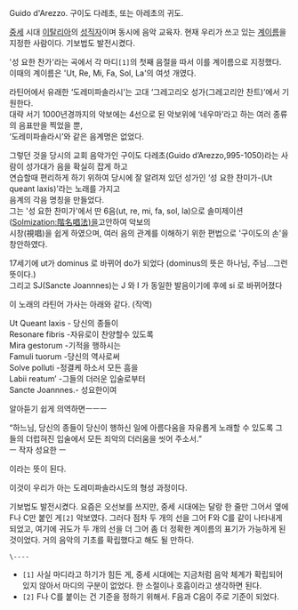 Guido d'Arezzo. 구이도 다레초, 또는 아레초의 귀도.

[중세](%EC%A4%91%EC%84%B8.md) 시대
[이탈리아](%EC%9D%B4%ED%83%88%EB%A6%AC%EC%95%84.md)의
[성직자](%EC%84%B1%EC%A7%81%EC%9E%90.md)이며 동시에 음악 교육자. 현재 우리가 쓰고 있는
[계이름](%EA%B3%84%EC%9D%B4%EB%A6%84.md)을 지정한 사람이다. 기보법도 발전시켰다.

'성 요한 찬가'라는 곡에서 각 마디`[1]`의 첫째 음절을 따서 이를 계이름으로 지정했다. 이때의 계이름은 'Ut, Re, Mi, Fa,
Sol, La'의 여섯 개였다.

라틴어에서 유래한 ‘도레미파솔라시’는 고대 ‘그레고리오 성가(그레고리안 찬트)’에서 기원한다.  
대략 서기 1000년경까지의 악보에는 4선으로 된 악보위에 ‘네우마’라고 하는 여러 종류의 음표만을 찍었을 뿐,  
‘도레미파솔라시’와 같은 음계명은 없었다.

그렇던 것을 당시의 교회 음악가인 구이도 다레초(Guido d’Arezzo,995-1050)라는 사람이 성가대가 음을 확실히 잡게 하고  
연습할때 편리하게 하기 위하여 당시에 잘 알려져 있던 성가인 ‘성 요한 찬미가-(Ut queant laxis)’라는 노래를 가지고  
음계의 각음 명칭을 만들었다.  
그는 '성 요한 찬미가'에서 딴 6음(ut, re, mi, fa, sol, la)으로 솔미제이션([Solmization:階名唱法)을](Solmization%3A%E9%9A%8E%E5%90%8D%E5%94%B1%E6%B3%95%29%EC%9D%84%20.md)고안하여
악보의  
시창(視唱)을 쉽게 하였으며, 여러 음의 관계를 이해하기 위한 편법으로 '구이도의 손'을 창안하였다.

17세기에 ut가 dominus 로 바뀌어 do가 되었다 (dominus의 뜻은 하나님, 주님...그런뜻이다.)  
그리고 SJ(Sancte Joannnes)는 J 와 I 가 동일한 발음이기에 후에 si 로 바뀌어졌다

이 노래의 라틴어 가사는 아래와 같다. (직역)

Ut Queant laxis - 당신의 종들이  
Resonare fibris -자유로이 찬양할수 있도록  
Mira gestorum -기적을 행하시는  
Famuli tuorum -당신의 역사로써  
Solve polluti -정결케 하소서 모든 흠을  
Labii reatum’ -그들의 더러운 입술로부터  
Sancte Joannnes.- 성요한이여

알아듣기 쉽게 의역하면ㅡㅡㅡ

“하느님, 당신의 종들이 당신이 행하신 일에 아름다움을 자유롭게 노래할 수 있도록 그들의 더럽혀진 입술에서 모든 죄악의 더러움을 씻어
주소서.”  
ㅡ 작자 성요한 ㅡ

이라는 뜻이 된다.

이것이 우리가 아는 도레미파솔라시도의 형성 과정이다.  

기보법도 발전시켰다. 요즘은 오선보를 쓰지만, 중세 시대에는 달랑 한 줄만 그어서 옆에 F나 C만 붙인 게`[2]` 악보였다. 그러다 점차
두 개의 선을 그어 F와 C를 같이 나타내게 되었고, 여기에 귀도가 두 개의 선을 더 그어 좀 더 정확한 계이름의 표기가 가능하게 된
것이었다. 거의 음악의 기초를 확립했다고 해도 될 만하다.

`\----`

  * `[1]` 사실 마디라고 하기가 힘든 게, 중세 시대에는 지금처럼 음악 체계가 확립되어 있지 않아서 마디의 구분이 없었다. 한 소절이나 호흡이라고 생각하면 된다.
  * `[2]` F나 C를 붙이는 건 기준을 정하기 위해서. F음과 C음이 주로 기준이 되었다.

